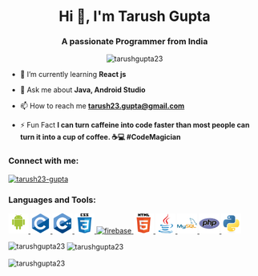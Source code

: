 <h1 align="center">Hi 👋, I'm Tarush Gupta</h1>
<h3 align="center">A passionate Programmer from India</h3>

<p align="center"> <img src="https://komarev.com/ghpvc/?username=tarushgupta23&label=Profile%20views&color=0e75b6&style=flat" alt="tarushgupta23" /> </p>

- 🌱 I’m currently learning **React js**

- 💬 Ask me about **Java, Android Studio**

- 📫 How to reach me **tarush23.gupta@gmail.com**

- ⚡️ Fun Fact **I can turn caffeine into code faster than most people can turn it into a cup of coffee. ☕💻 #CodeMagician**

<h3 align="left">Connect with me:</h3>
<p align="left">
<a href="https://linkedin.com/in/tarush23-gupta" target="blank"><img align="center" src="https://raw.githubusercontent.com/rahuldkjain/github-profile-readme-generator/master/src/images/icons/Social/linked-in-alt.svg" alt="tarush23-gupta" height="30" width="40" /></a>
</p>

<h3 align="left">Languages and Tools:</h3>
<p align="left"> <a href="https://developer.android.com" target="_blank" rel="noreferrer"> <img src="https://raw.githubusercontent.com/devicons/devicon/master/icons/android/android-original-wordmark.svg" alt="android" width="40" height="40"/> </a> <a href="https://www.cprogramming.com/" target="_blank" rel="noreferrer"> <img src="https://raw.githubusercontent.com/devicons/devicon/master/icons/c/c-original.svg" alt="c" width="40" height="40"/> </a> <a href="https://www.w3schools.com/cpp/" target="_blank" rel="noreferrer"> <img src="https://raw.githubusercontent.com/devicons/devicon/master/icons/cplusplus/cplusplus-original.svg" alt="cplusplus" width="40" height="40"/> </a> <a href="https://www.w3schools.com/css/" target="_blank" rel="noreferrer"> <img src="https://raw.githubusercontent.com/devicons/devicon/master/icons/css3/css3-original-wordmark.svg" alt="css3" width="40" height="40"/> </a> <a href="https://firebase.google.com/" target="_blank" rel="noreferrer"> <img src="https://www.vectorlogo.zone/logos/firebase/firebase-icon.svg" alt="firebase" width="40" height="40"/> </a> <a href="https://www.w3.org/html/" target="_blank" rel="noreferrer"> <img src="https://raw.githubusercontent.com/devicons/devicon/master/icons/html5/html5-original-wordmark.svg" alt="html5" width="40" height="40"/> </a> <a href="https://www.java.com" target="_blank" rel="noreferrer"> <img src="https://raw.githubusercontent.com/devicons/devicon/master/icons/java/java-original.svg" alt="java" width="40" height="40"/> </a> <a href="https://www.mysql.com/" target="_blank" rel="noreferrer"> <img src="https://raw.githubusercontent.com/devicons/devicon/master/icons/mysql/mysql-original-wordmark.svg" alt="mysql" width="40" height="40"/> </a> <a href="https://www.php.net" target="_blank" rel="noreferrer"> <img src="https://raw.githubusercontent.com/devicons/devicon/master/icons/php/php-original.svg" alt="php" width="40" height="40"/> </a> <a href="https://www.python.org" target="_blank" rel="noreferrer"> <img src="https://raw.githubusercontent.com/devicons/devicon/master/icons/python/python-original.svg" alt="python" width="40" height="40"/> </a> </p>

<p><img align="left" src="https://github-readme-stats.vercel.app/api/top-langs?username=tarushgupta23&show_icons=true&locale=en&layout=compact" alt="tarushgupta23" /></p>

<p>&nbsp;<img align="center" src="https://github-readme-stats.vercel.app/api?username=tarushgupta23&show_icons=true&locale=en" alt="tarushgupta23" /></p>

<p><img align="center" src="https://github-readme-streak-stats.herokuapp.com/?user=tarushgupta23&" alt="tarushgupta23" /></p>

